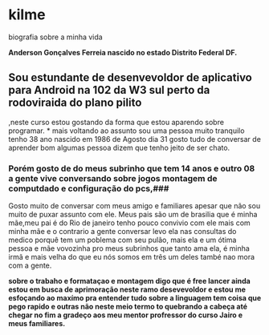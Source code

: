 # kilme
 biografia sobre a minha vida 
 
**Anderson Gonçalves Ferreia nascido no estado Distrito Federal DF.**
 
## Sou estundante de desenvevoldor de aplicativo para Android na 102 da W3 sul perto da rodoviraida do plano pilito
,neste curso estou gostando da forma que estou aparendo sobre programar. *
mais voltando ao assunto sou uma pessoa muito tranquilo tenho 38 ano nascido em 1986 de Agosto dia 31 gosto tudo de conversar de aprender bom algumas pessoa  dizem que tenho jeito de ser chato.
### Porém gosto de do meus subrinho que tem 14 anos e outro 08 a gente vive conversando sobre jogos montagem de computdado e configuração do pcs,###
Gosto muito de conversar com meus amigo e familiares apesar que não sou muito de puxar assunto com ele.
 Meus pais são um de brasilia que é minha mãe,meu pai é do Rio de janeiro tenho pouco convivio com ele mais com minha mãe e o contrario a gente conversar levo ela nas consultas do medico porquê tem um poblema com seu pulão,
 mais ela e um ótima pessoa e mãe vovozinha pro meus subrinhos que tanto ama ela, é minha irmã e mais velha do que eu nós somos em três um deles també nao mora com a gente.
 
 __sobre o trabaho e formataçao e montagem digo que é free lancer ainda estou em busca de aprimoração neste ramo desevevoldor e estou me esfoçando ao maxímo pra entender tudo sobre a linguagem tem coisa que pego rapido e outras não neste meio termo to quebrando a cabeça até chegar no fim a gradeço aos meu mentor profressor do curso Jairo e meus familiares.__
 
